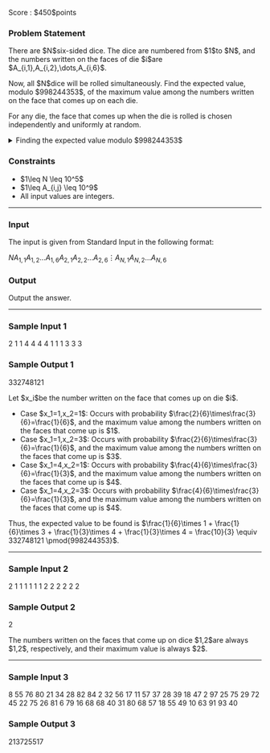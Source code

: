 
<div>

<span>

<span>

<p>
Score : $450$points
</p>

<div>

<section>

### **Problem Statement**

<p>
There are $N$six-sided dice.
The dice are numbered from $1$to $N$, and the numbers written on the faces of die $i$are $A_{i,1},A_{i,2},\dots,A_{i,6}$.
</p>

<p>
Now, all $N$dice will be rolled simultaneously.
Find the expected value, modulo $998244353$, of the maximum value among the numbers written on the face that comes up on each die.
</p>

<p>
For any die, the face that comes up when the die is rolled is chosen independently and uniformly at random.
</p>

<details>

<summary>
Finding the expected value modulo $998244353$
</summary>

<p>
It can be proved that the expected value to be found is always a rational number.
Also, under the constraints of this problem, it can be proved that when the value is expressed as an irreducible fraction $\frac{P}{Q}$, we have $Q \not\equiv 0 \pmod{998244353}$.
Therefore, there exists a unique integer $R$such that $R \times Q \equiv P \pmod{998244353}, 0 \leq R < 998244353$.
Find this $R$.


</p>

</details>

</section>

</div>

<div>

<section>

### **Constraints**

<ul>

<li>
$1\leq N \leq 10^5$
</li>

<li>
$1\leq A_{i,j} \leq 10^9$
</li>

<li>
All input values are integers.
</li>

</ul>

</section>

</div>

---

<div>

<div>

<section>

### **Input**

<p>
The input is given from Standard Input in the following format:
</p>

<div>

$N$$A_{1,1}$$A_{1,2}$$\dots$$A_{1,6}$$A_{2,1}$$A_{2,2}$$\dots$$A_{2,6}$$\vdots$$A_{N,1}$$A_{N,2}$$\dots$$A_{N,6}$
</div>

</section>

</div>

<div>

<section>

### **Output**

<p>
Output the answer.
</p>

</section>

</div>

</div>

---

<div>

<section>

### **Sample Input 1**

<div>

2
1 1 4 4 4 4
1 1 1 3 3 3

</div>

</section>

</div>

<div>

<section>

### **Sample Output 1**

<div>

332748121

</div>

<p>
Let $x_i$be the number written on the face that comes up on die $i$.
</p>

<ul>

<li>
Case $x_1=1,x_2=1$: Occurs with probability $\frac{2}{6}\times\frac{3}{6}=\frac{1}{6}$, and the maximum value among the numbers written on the faces that come up is $1$.
</li>

<li>
Case $x_1=1,x_2=3$: Occurs with probability $\frac{2}{6}\times\frac{3}{6}=\frac{1}{6}$, and the maximum value among the numbers written on the faces that come up is $3$.
</li>

<li>
Case $x_1=4,x_2=1$: Occurs with probability $\frac{4}{6}\times\frac{3}{6}=\frac{1}{3}$, and the maximum value among the numbers written on the faces that come up is $4$.
</li>

<li>
Case $x_1=4,x_2=3$: Occurs with probability $\frac{4}{6}\times\frac{3}{6}=\frac{1}{3}$, and the maximum value among the numbers written on the faces that come up is $4$.
</li>

</ul>

<p>
Thus, the expected value to be found is $\frac{1}{6}\times 1 + \frac{1}{6}\times 3 + \frac{1}{3}\times 4 + \frac{1}{3}\times 4 = \frac{10}{3} \equiv 332748121 \pmod{998244353}$.
</p>

</section>

</div>

---

<div>

<section>

### **Sample Input 2**

<div>

2
1 1 1 1 1 1
2 2 2 2 2 2

</div>

</section>

</div>

<div>

<section>

### **Sample Output 2**

<div>

2

</div>

<p>
The numbers written on the faces that come up on dice $1,2$are always $1,2$, respectively, and their maximum value is always $2$.
</p>

</section>

</div>

---

<div>

<section>

### **Sample Input 3**

<div>

8
55 76 80 21 34 28
82 84 2 32 56 17
11 57 37 28 39 18
47 2 97 25 75 29
72 45 22 75 26 81
6 79 16 68 68 40
31 80 68 57 18 55
49 10 63 91 93 40

</div>

</section>

</div>

<div>

<section>

### **Sample Output 3**

<div>

213725517

</div>

</section>

</div>

</span>

</span>

</div>
